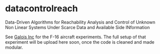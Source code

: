 # datacontrolreach
Data-Driven Algorithms for Reachability Analysis and Control of Unknown Non Linear Systems Under Scarce Data and Available Side INformation

See [Galois Inc](https://github.com/GaloisInc/csaf/blob/ofc_new/notebooks/f16-ofc-demo.ipynb) for the F-16 aircraft experiments. The full setup of that experiment will be upload here soon, once the code is cleaned and made modular.
